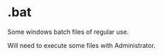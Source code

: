 # .bat
Some windows batch files of regular use.

Will need to execute some files with Administrator.
